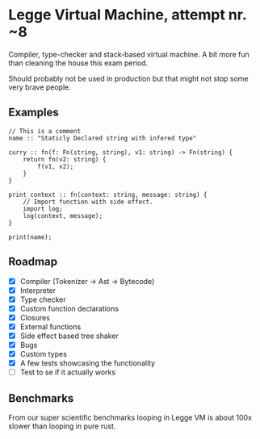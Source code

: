 # Legge Virtual Machine, attempt nr. ~8
Compiler, type-checker and stack-based virtual machine.
A bit more fun than cleaning the house this exam period.

Should probably not be used in production but that might not stop some very brave people.

## Examples
```
// This is a comment
name :: "Staticly Declared string with infered type"

curry :: fn(f: Fn(string, string), v1: string) -> Fn(string) {
    return fn(v2: string) {
        f(v1, v2);
    }
}

print_context :: fn(context: string, message: string) {
    // Import function with side effect.
    import log;
    log(context, message);
}

print(name);

```

## Roadmap
- [x] Compiler (Tokenizer -> Ast -> Bytecode)
- [x] Interpreter
- [x] Type checker
- [x] Custom function declarations
- [x] Closures
- [x] External functions
- [x] Side effect based tree shaker
- [x] Bugs
- [x] Custom types
- [x] A few tests showcasing the functionality
- [ ] Test to se if it actually works

## Benchmarks 

From our super scientific benchmarks looping in Legge VM is about 100x slower than looping in pure rust.